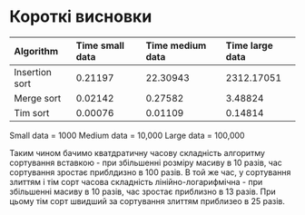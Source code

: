 # Короткі висновки

| Algorithm          | Time small data      | Time medium data     | Time large data
:------------------- | :------------------- | :------------------- | :-------------------
| Insertion sort     | 0.21197              | 22.30943             | 2312.17051
| Merge sort         | 0.02142              | 0.27582              | 3.48824
| Tim sort           | 0.00076              | 0.01109              | 0.14814

Small data = 1000
Medium data = 10,000
Large data = 100,000

Таким чином бачимо кватдратичну часову складність алгоритму сортування вставкою - при збільшенні розміру масиву в 10 разів, час сортування зростає приблдизно в 100 разів. 
В той же час, у сортування злиттям і тім сорт часова складність лінійно-логарифмічна - при збільшенні масиву в 10 разів, час зростає приблизно в 13 разів. 
При цьому тім сорт швидший за сортування злиттям приблизео в 25 разів.